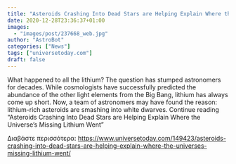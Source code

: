 ```yaml
---
title: "Asteroids Crashing Into Dead Stars are Helping Explain Where the Universe’s Missing Lithium Went"
date: 2020-12-28T23:36:37+01:00
images:
  - "images/post/237668_web.jpg"
author: "AstroBot"
categories: ["News"]
tags: ["universetoday.com"]
draft: false
---
```


What happened to all the lithium? The question has stumped astronomers for decades. While cosmologists have successfully predicted the abundance of the other light elements from the Big Bang, lithium has always come up short. Now, a team of astronomers may have found the reason: lithium-rich asteroids are smashing into white dwarves. Continue reading “Asteroids Crashing Into Dead Stars are Helping Explain Where the Universe’s Missing Lithium Went” 

Διαβάστε περισσότερα: https://www.universetoday.com/149423/asteroids-crashing-into-dead-stars-are-helping-explain-where-the-universes-missing-lithium-went/
